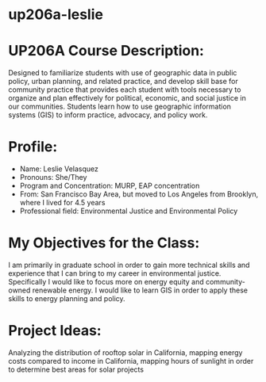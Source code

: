 # up206a-leslie
# UP206A Course Description: 
Designed to familiarize students with use of geographic data in public policy, urban planning, and related practice, and develop skill base for community practice that provides each student with tools necessary to organize and plan effectively for political, economic, and social justice in our communities. Students learn how to use geographic information systems (GIS) to inform practice, advocacy, and policy work. 
# Profile:
* Name: Leslie Velasquez
* Pronouns: She/They
* Program and Concentration: MURP, EAP concentration
* From: San Francisco Bay Area, but moved to Los Angeles from Brooklyn, where I lived for 4.5 years
* Professional field: Environmental Justice and Environmental Policy
# My Objectives for the Class:
I am primarily in graduate school in order to gain more technical skills and experience that I can bring to my career in environmental justice. Specifically I would like to focus more on energy equity and community-owned renewable energy. I would like to learn GIS in order to apply these skills to energy planning and policy. 
# Project Ideas:
Analyzing the distribution of rooftop solar in California, mapping energy costs compared to income in California, mapping hours of sunlight in order to determine best areas for solar projects

